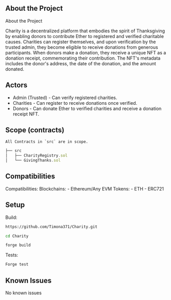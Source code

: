 ## About the Project

About the Project

Charity is a decentralized platform that embodies the spirit of Thanksgiving by enabling donors to contribute Ether to registered and verified charitable causes. Charities can register themselves, and upon verification by the trusted admin, they become eligible to receive donations from generous participants. When donors make a donation, they receive a unique NFT as a donation receipt, commemorating their contribution. The NFT's metadata includes the donor's address, the date of the donation, and the amount donated.

## Actors

- Admin (Trusted) - Can verify registered charities.
- Charities - Can register to receive donations once verified.
- Donors - Can donate Ether to verified charities and receive a donation receipt NFT.

[//]: # (contest-details-close)
[//]: # (scope-open)

## Scope (contracts)

```
All Contracts in `src` are in scope.
```

```js
├── src
│   ├── CharityRegistry.sol
│   └── GivingThanks.sol

```

## Compatibilities

Compatibilities:
Blockchains: - Ethereum/Any EVM
Tokens: - ETH - ERC721

[//]: # (scope-close)
[//]: # (getting-started-open)

## Setup

Build:

```bash
https://github.com/Timona371/Charity.git

cd Charity

forge build
```

Tests:

```bash
Forge test
```

[//]: # (getting-started-close)
[//]: # (known-issues-open)

## Known Issues

No known issues

[//]: # (known-issues-close)
